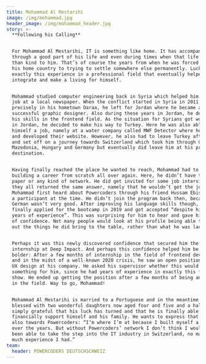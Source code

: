 ```yaml
---
title: Mohammad Al Mestarihi
image: /img/mohammad.jpg
header_image: /img/mohammad_header.jpg
story: >-
  **Following his Calling**


  For Mohammad Al Mestarihi, IT is something like home. It has accompanied him
  through a good part of his life and even during times when that life was less
  than kind to him. That’s of course the years from when he was forced to leave
  his home country to trying to settle somewhere else permanently. Luckily, it’s
  exactly this experience in a professional field that eventually helped him
  integrate and make a living for himself.


  Mohammad studied computer engineering back in Syria which helped him secure a
  job at a local newspaper. When the conflict started in Syria in 2011, more
  precisely in his hometown Daraa, he left for Jordan where he became a
  successful graphic designer. Also during these years in Jordan, he developed
  his skills in the frontend field. As the situation for Syrians got worse even
  in Jordan, he decided to make his way to Turkey. Here he was also able to find
  himself a job, namely at a water company called MWF Detector where he designed
  and developed their website. However, he also had to leave Turkey after a year
  and set off on a journey towards Switzerland which took him through Greece,
  Mazedonia, Hungary and Germany but eventually did leave him at his projected
  destination.


  Having finally reached the place he wanted to reach, Mohammad had to start
  building a career from scratch all over again. Here, he didn’t have the right
  paper or any kind of network. He did get invited for some job interviews but
  they all returned the same answer, namely that he wouldn’t get the job.
  Mohammad first heard about Powercoders through his friend Hussam Ebish who was
  a participant at the time. He didn’t join the program back then, because his
  German wasn’t very good. After improving his language skills though, he
  finally applied for the bootcamp in 2019 and got accepted “despite his many
  years of experience”. This was surprising for him to hear and gave him a boost
  of confidence. Not many people would look at his profile being able to point
  out the things he did bring to the table, rather than what he was lacking. 


  Perhaps it was this newly discovered confidence that secured him the
  internship at Deep Impact. And perhaps this confidence helped him be even
  bolder: After a few months of internship in the field of frontend development
  and in the midst of a well-known 2020 crisis, he saw an open position for UI /
  UX design at his company. He asked his supervisor whether this would be
  something for him, since he had years of experience in exactly this field to
  show. He ended up getting the position after a few months of being an intern
  in the field. Way to go, Mohammad!


  Mohammad Al Mestarihi is married to a Portuguese and in the meantime was
  blessed with two wonderful daughters now aged four and five and a half. He’s
  simply grateful that his luck has turned and that he is finally able to
  financially support himself and his family. He wants to express that gratitude
  also towards Powercoders: “I’m where I’m at because I built myself a career
  over the years. But without Powercoders’ network I don’t think I would have
  been able to take the step into the IT industry in Switzerland, no matter how
  much experience I had.”
team:
  header: POWERCODERS DEUTSCHSCHWEIZ
---
```


